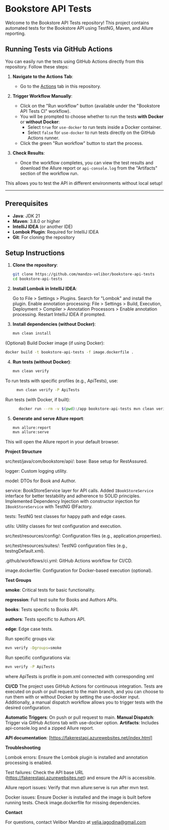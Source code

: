 # Bookstore API Tests

Welcome to the Bookstore API Tests repository! This project contains automated tests for the Bookstore API using TestNG, Maven, and Allure reporting.

## Running Tests via GitHub Actions

You can easily run the tests using GitHub Actions directly from this repository. Follow these steps:

1. **Navigate to the Actions Tab**:
    - Go to the [Actions](https://github.com/mandzo-velibor/bookstore-api-tests/actions) tab in this repository.

2. **Trigger Workflow Manually**:
    - Click on the "Run workflow" button (available under the "Bookstore API Tests CI" workflow).
    - You will be prompted to choose whether to run the tests **with Docker** or **without Docker**:
        - Select `true` for `use-docker` to run tests inside a Docker container.
        - Select `false` for `use-docker` to run tests directly on the GitHub Actions runner.
    - Click the green "Run workflow" button to start the process.

3. **Check Results**:
    - Once the workflow completes, you can view the test results and download the Allure report or `api-console.log` from the "Artifacts" section of the workflow run.

This allows you to test the API in different environments without local setup!

---
## Prerequisites

- **Java**: JDK 21
- **Maven**: 3.8.0 or higher
- **IntelliJ IDEA** (or another IDE)
- **Lombok Plugin**: Required for IntelliJ IDEA
- **Git**: For cloning the repository

## Setup Instructions

1. **Clone the repository**:
   ```bash
   git clone https://github.com/mandzo-velibor/bookstore-api-tests
   cd bookstore-api-tests

2. **Install Lombok in IntelliJ IDEA**:

    Go to File > Settings > Plugins.
    Search for "Lombok" and install the plugin.
    Enable annotation processing: File > Settings > Build, Execution, Deployment > Compiler > Annotation Processors > Enable annotation processing.
    Restart IntelliJ IDEA if prompted.


3. **Install dependencies (without Docker)**:
    ```bash
   mvn clean install

  (Optional) Build Docker image (if using Docker):   
  ```bash
  docker build -t bookstore-api-tests -f image.dockerfile .
  ```

4. **Run tests (without Docker)**:
    ```bash
   mvn clean verify

  To run tests with specific profiles (e.g., ApiTests), use:
   ```bash 
        mvn clean verify -P ApiTests
  ```

  Run tests (with Docker, if built):
```bash
      docker run --rm -v $(pwd):/app bookstore-api-tests mvn clean verify
```

5. **Generate and serve Allure report**:
    ```bash
   mvn allure:report
   mvn allure:serve

This will open the Allure report in your default browser.

**Project Structure**

src/test/java/com/bookstore/api/:
   base: Base setup for RestAssured.

   logger: Custom logging utility.

   model: DTOs for Book and Author.

   service: BookStoreService layer for API calls. Added `IBookStoreService` interface for better testability and adherence to SOLID principles.
Implemented Dependency Injection with constructor injection for `IBookStoreService` with TestNG @Factory.

   tests: TestNG test classes for happy path and edge cases.

   utils: Utility classes for test configuration and execution.

src/test/resources/config/: Configuration files (e.g., application.properties).

src/test/resources/suites/: TestNG configuration files (e.g., testngDefault.xml).

.github/workflows/ci.yml: GitHub Actions workflow for CI/CD.

image.dockerfile: Configuration for Docker-based execution (optional).


**Test Groups**

**smoke**: Critical tests for basic functionality.

**regression**: Full test suite for Books and Authors APIs.

**books**: Tests specific to Books API.

**authors**: Tests specific to Authors API.

**edge**: Edge case tests.


Run specific groups via:
```bash
mvn verify -Dgroups=smoke
```

Run specific configurations via:
```bash
mvn verify -P ApiTests
```
where ApiTests is profile in pom.xml connected with corresponding xml

**CI/CD**
The project uses GitHub Actions for continuous integration. 
Tests are executed on push or pull request to the main branch, and you can choose to run them with or without Docker by setting the use-docker input. 
Additionally, a manual dispatch workflow allows you to trigger tests with the desired configuration.

   **Automatic Triggers**: On push or pull request to main.
   **Manual Dispatch**: Trigger via GitHub Actions tab with use-docker option.
   **Artifacts**: Includes api-console.log and a zipped Allure report.

**API documentation**: [https://fakerestapi.azurewebsites.net/index.html]

**Troubleshooting**

   Lombok errors: Ensure the Lombok plugin is installed and annotation processing is enabled.
   
   Test failures: Check the API base URL (https://fakerestapi.azurewebsites.net) and ensure the API is accessible.
   
   Allure report issues: Verify that mvn allure:serve is run after mvn test.
   
   Docker issues: Ensure Docker is installed and the image is built before running tests. Check image.dockerfile for missing dependencies.

**Contact**

For questions, contact Velibor Mandzo at velja.jagodina@gmail.com

